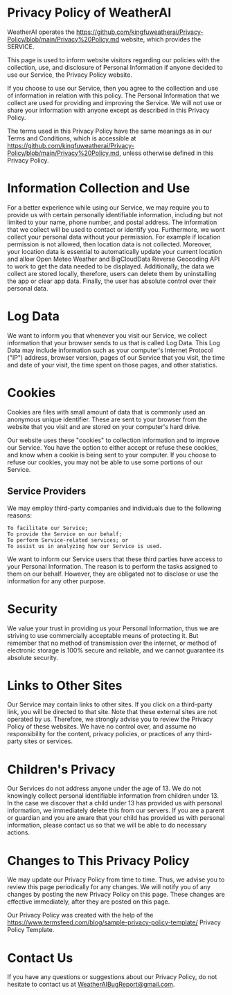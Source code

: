 # Privacy Policy of WeatherAI

WeatherAI operates the https://github.com/kingfuweatherai/Privacy-Policy/blob/main/Privacy%20Policy.md website, which provides the SERVICE.

This page is used to inform website visitors regarding our policies with the collection, use, and disclosure of Personal Information if anyone decided to use our Service, the Privacy Policy website.

If you choose to use our Service, then you agree to the collection and use of information in relation with this policy. The Personal Information that we collect are used for providing and improving the Service. We will not use or share your information with anyone except as described in this Privacy Policy.

The terms used in this Privacy Policy have the same meanings as in our Terms and Conditions, which is accessible at https://github.com/kingfuweatherai/Privacy-Policy/blob/main/Privacy%20Policy.md, unless otherwise defined in this Privacy Policy.

# Information Collection and Use

<p>For a better experience while using our Service, we may require you to provide us with certain personally identifiable information, including but not limited to your name, phone number, and postal address. The information that we collect will be used to contact or identify you. Furthermore, we wont collect your personal data without your permission. For example if location permission is not allowed, then location data is not collected. Moreover, your location data is essential to automatically update your current location and allow Open Meteo Weather and BigCloudData Reverse Geocoding API to work to get the data needed to be displayed. Additionally, the data we collect are stored locally, therefore, users can delete them by uninstalling the app or clear app data. Finally, the user has absolute control over their personal data.


# Log Data

We want to inform you that whenever you visit our Service, we collect information that your browser sends to us that is called Log Data. This Log Data may include information such as your computer's Internet Protocol ("IP") address, browser version, pages of our Service that you visit, the time and date of your visit, the time spent on those pages, and other statistics.

# Cookies

Cookies are files with small amount of data that is commonly used an anonymous unique identifier. These are sent to your browser from the website that you visit and are stored on your computer's hard drive.</p>

Our website uses these "cookies" to collection information and to improve our Service. You have the option to either accept or refuse these cookies, and know when a cookie is being sent to your computer. If you choose to refuse our cookies, you may not be able to use some portions of our Service.

<h2>Service Providers</h2>

We may employ third-party companies and individuals due to the following reasons:


    To facilitate our Service;
    To provide the Service on our behalf;
    To perform Service-related services; or
    To assist us in analyzing how our Service is used.

We want to inform our Service users that these third parties have access to your Personal Information. The reason is to perform the tasks assigned to them on our behalf. However, they are obligated not to disclose or use the information for any other purpose.

# Security

We value your trust in providing us your Personal Information, thus we are striving to use commercially acceptable means of protecting it. But remember that no method of transmission over the internet, or method of electronic storage is 100% secure and reliable, and we cannot guarantee its absolute security.

# Links to Other Sites

Our Service may contain links to other sites. If you click on a third-party link, you will be directed to that site. Note that these external sites are not operated by us. Therefore, we strongly advise you to review the Privacy Policy of these websites. We have no control over, and assume no responsibility for the content, privacy policies, or practices of any third-party sites or services.

# Children's Privacy

Our Services do not address anyone under the age of 13. We do not knowingly collect personal identifiable information from children under 13. In the case we discover that a child under 13 has provided us with personal information, we immediately delete this from our servers. If you are a parent or guardian and you are aware that your child has provided us with personal information, please contact us so that we will be able to do necessary actions.

# Changes to This Privacy Policy

We may update our Privacy Policy from time to time. Thus, we advise you to review this page periodically for any changes. We will notify you of any changes by posting the new Privacy Policy on this page. These changes are effective immediately, after they are posted on this page.

Our Privacy Policy was created with the help of the https://www.termsfeed.com/blog/sample-privacy-policy-template/ Privacy Policy Template.

# Contact Us

If you have any questions or suggestions about our Privacy Policy, do not hesitate to contact us at WeatherAIBugReport@gmail.com.
